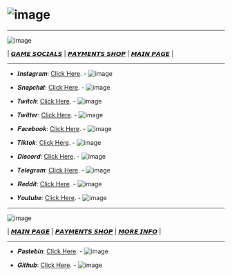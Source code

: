 # ![image](https://github.com/Mod4Real/Mod4Real.github.io/assets/134821089/30700225-6658-46b1-aa22-f1c1924b93bf)

----------------------------------------------------------------------------------

![image](https://github.com/Mod4Real/Mod4Real.github.io/assets/134821089/bc3c5ca9-81f4-4deb-9e26-e8bf396d0a7c)


| [𝙂𝘼𝙈𝙀 𝙎𝙊𝘾𝙄𝘼𝙇𝙎](https://mod4real1.github.io/) | [𝙋𝘼𝙔𝙈𝙀𝙉𝙏𝙎 𝙎𝙃𝙊𝙋](https://mod4real2.github.io/) | [𝙈𝘼𝙄𝙉 𝙋𝘼𝙂𝙀](https://mod4real.github.io/) | 

----------------------------------------------------------------------------------

+ 𝑰𝒏𝒔𝒕𝒂𝒈𝒓𝒂𝒎: [Click Here](https://www.instagram.com/shaqir_gardypie/). - ![image](https://github.com/Mod4Real/Mod4Real.github.io/assets/134821089/5a55358d-f8e9-4362-833d-3ec9c3d31833)


+ 𝑺𝒏𝒂𝒑𝒄𝒉𝒂𝒕: [Click Here](https://www.snapchat.com/add/mod4real?share_id=QTgyMjU5&locale=en_CA). - ![image](https://github.com/Mod4Real/Mod4Real.github.io/assets/134821089/1f2a1491-6a2e-4884-9415-ba2f764b78a4)


+ 𝑻𝒘𝒊𝒕𝒄𝒉: [Click Here](https://twitch.tv/mod4real_ttv). - ![image](https://github.com/Mod4Real/Mod4Real.github.io/assets/134821089/68578e1e-ad6c-4ef6-9430-5b1c160179c6)

  
+ 𝑻𝒘𝒊𝒕𝒕𝒆𝒓: [Click Here](https://twitter.com/Mod4RealYT). - ![image](https://github.com/Mod4Real/Mod4Real.github.io/assets/134821089/914388b7-1c02-4e24-8aff-31aae1c23bd8)

  
+ 𝑭𝒂𝒄𝒆𝒃𝒐𝒐𝒌: [Click Here](https://www.facebook.com/shaqir.gardpie). - ![image](https://github.com/Mod4Real/Mod4Real.github.io/assets/134821089/65ac3e7b-d2ff-44a0-b754-6c17600ca002)


+ 𝑻𝒊𝒌𝒕𝒐𝒌: [Click Here](https://vm.tiktok.com/ZMLmP8msM/). - ![image](https://github.com/Mod4Real/Mod4Real.github.io/assets/134821089/051a5495-79a6-4152-9bee-9f3dd6837d7a)


+ 𝑫𝒊𝒔𝒄𝒐𝒓𝒅: [Click Here](https://www.NONE). - ![image](https://github.com/Mod4Real/Mod4Real.github.io/assets/134821089/ffc1c7fe-f2e5-447d-945d-8252f83cc1ba)

  
+ 𝑻𝒆𝒍𝒆𝒈𝒓𝒂𝒎: [Click Here](https://www.NONE). - ![image](https://github.com/Mod4Real/Mod4Real.github.io/assets/134821089/9c536811-ec6e-4dc9-9601-20957af79ab5)


+ 𝑹𝒆𝒅𝒅𝒊𝒕: [Click Here](https://www.reddit.com/user/Mod4Real). - ![image](https://github.com/Mod4Real/Mod4Real.github.io/assets/134821089/c5a4cd41-bfb7-42ee-8494-f321e8fc9c44)


+ 𝒀𝒐𝒖𝒕𝒖𝒃𝒆: [Click Here](https://youtube.com/channel/UClDUcDqLyJvfpW68y6GOOYA). - ![image](https://github.com/Mod4Real/Mod4Real.github.io/assets/134821089/ec91a7b4-8fc8-4815-bc52-3e0002762883)

----------------------------------------------------------------------------------

![image](https://github.com/Mod4Real/Mod4Real.github.io/assets/134821089/fb14fc7b-e57b-4431-b471-cbc5f18cd6fb)


| [𝙈𝘼𝙄𝙉 𝙋𝘼𝙂𝙀](https://mod4real.github.io/) | [𝙋𝘼𝙔𝙈𝙀𝙉𝙏𝙎 𝙎𝙃𝙊𝙋](https://mod4real2.github.io/) | [𝙈𝙊𝙍𝙀 𝙄𝙉𝙁𝙊](https://mod4real6.github.io/) | 

----------------------------------------------------------------------------------

+ 𝑷𝒂𝒔𝒕𝒆𝒃𝒊𝒏: [Click Here](https://pastebin.com/u/Mod4Real). - ![image](https://github.com/Mod4Real/Mod4Real.github.io/assets/134821089/171ed738-2e94-478e-8c19-ae003b0a2f09)

   
+ 𝑮𝒊𝒕𝒉𝒖𝒃: [Click Here](https://github.com/Mod4Real). - ![image](https://github.com/Mod4Real/Mod4Real.github.io/assets/134821089/30d1708a-f2b3-495d-9639-45d144ca7380)
